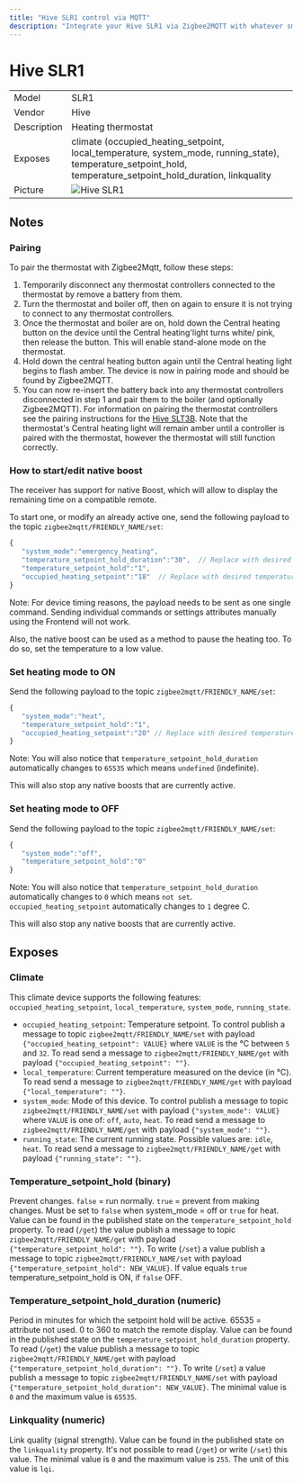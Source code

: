 ```yaml
---
title: "Hive SLR1 control via MQTT"
description: "Integrate your Hive SLR1 via Zigbee2MQTT with whatever smart home infrastructure you are using without the vendors bridge or gateway."
---
```


<!-- !!!! -->
<!-- ATTENTION: This file is auto-generated through docgen! -->
<!-- You can only edit the "## Notes"-Section. -->
<!-- !!!! -->

# Hive SLR1

|     |     |
|-----|-----|
| Model | SLR1  |
| Vendor  | Hive  |
| Description | Heating thermostat |
| Exposes | climate (occupied_heating_setpoint, local_temperature, system_mode, running_state), temperature_setpoint_hold, temperature_setpoint_hold_duration, linkquality |
| Picture | ![Hive SLR1](https://psi-4ward.github.io/zigbee2mqtt.io/images/devices/SLR1.jpg) |


## Notes

### Pairing

To pair the thermostat with Zigbee2Mqtt, follow these steps:

1. Temporarily disconnect any thermostat controllers connected to the thermostat by remove a battery from them. 
2. Turn the thermostat and boiler off, then on again to ensure it is not trying to connect to any thermostat controllers.
3. Once the thermostat and boiler are on, hold down the Central heating button on the device until the Central heating'light turns white/ pink, then release the button. This will enable stand-alone mode on the thermostat.
4. Hold down the central heating button again until the Central heating light begins to flash amber. The device is now in pairing mode and should be found by Zigbee2MQTT.
5. You can now re-insert the battery back into any thermostat controllers disconnected in step 1 and pair them to the boiler (and optionally Zigbee2MQTT). For information on pairing the thermostat controllers see the pairing instructions for the [Hive SLT3B](./SLT3.md). Note that the thermostat's Central heating light will remain amber until a controller is paired with the thermostat, however the thermostat will still function correctly.


### How to start/edit native boost
The receiver has support for native Boost, which will allow to display the remaining time on a compatible remote.

To start one, or modify an already active one, send the following payload to the topic `zigbee2mqtt/FRIENDLY_NAME/set`:

```js
{
   "system_mode":"emergency_heating",
   "temperature_setpoint_hold_duration":"30",  // Replace with desired duration in minutes. Max 360. 0 to stop
   "temperature_setpoint_hold":"1",
   "occupied_heating_setpoint":"18"  // Replace with desired temperature. Between 5 and 32 C
}
```
Note: For device timing reasons, the payload needs to be sent as one single command. Sending individual commands or settings attributes manually using the Frontend will not work.

Also, the native boost can be used as a method to pause the heating too. To do so, set the temperature to a low value.

### Set heating mode to ON
Send the following payload to the topic `zigbee2mqtt/FRIENDLY_NAME/set`:
```js
{
   "system_mode":"heat",
   "temperature_setpoint_hold":"1",
   "occupied_heating_setpoint":"20" // Replace with desired temperature. Between 5 and 32 C
}
```
Note: You will also notice that `temperature_setpoint_hold_duration` automatically changes to `65535` which means `undefined` (indefinite).

This will also stop any native boosts that are currently active.


### Set heating mode to OFF
Send the following payload to the topic `zigbee2mqtt/FRIENDLY_NAME/set`:
```js
{
   "system_mode":"off",
   "temperature_setpoint_hold":"0"
}
```
Note: You will also notice that `temperature_setpoint_hold_duration` automatically changes to `0` which means `not set`. `occupied_heating_setpoint` automatically changes to `1` degree C.

This will also stop any native boosts that are currently active.



## Exposes

### Climate 
This climate device supports the following features: `occupied_heating_setpoint`, `local_temperature`, `system_mode`, `running_state`.
- `occupied_heating_setpoint`: Temperature setpoint. To control publish a message to topic `zigbee2mqtt/FRIENDLY_NAME/set` with payload `{"occupied_heating_setpoint": VALUE}` where `VALUE` is the °C between `5` and `32`. To read send a message to `zigbee2mqtt/FRIENDLY_NAME/get` with payload `{"occupied_heating_setpoint": ""}`.
- `local_temperature`: Current temperature measured on the device (in °C). To read send a message to `zigbee2mqtt/FRIENDLY_NAME/get` with payload `{"local_temperature": ""}`.
- `system_mode`: Mode of this device. To control publish a message to topic `zigbee2mqtt/FRIENDLY_NAME/set` with payload `{"system_mode": VALUE}` where `VALUE` is one of: `off`, `auto`, `heat`. To read send a message to `zigbee2mqtt/FRIENDLY_NAME/get` with payload `{"system_mode": ""}`.
- `running_state`: The current running state. Possible values are: `idle`, `heat`. To read send a message to `zigbee2mqtt/FRIENDLY_NAME/get` with payload `{"running_state": ""}`.

### Temperature_setpoint_hold (binary)
Prevent changes. `false` = run normally. `true` = prevent from making changes. Must be set to `false` when system_mode = off or `true` for heat.
Value can be found in the published state on the `temperature_setpoint_hold` property.
To read (`/get`) the value publish a message to topic `zigbee2mqtt/FRIENDLY_NAME/get` with payload `{"temperature_setpoint_hold": ""}`.
To write (`/set`) a value publish a message to topic `zigbee2mqtt/FRIENDLY_NAME/set` with payload `{"temperature_setpoint_hold": NEW_VALUE}`.
If value equals `true` temperature_setpoint_hold is ON, if `false` OFF.

### Temperature_setpoint_hold_duration (numeric)
Period in minutes for which the setpoint hold will be active. 65535 = attribute not used. 0 to 360 to match the remote display.
Value can be found in the published state on the `temperature_setpoint_hold_duration` property.
To read (`/get`) the value publish a message to topic `zigbee2mqtt/FRIENDLY_NAME/get` with payload `{"temperature_setpoint_hold_duration": ""}`.
To write (`/set`) a value publish a message to topic `zigbee2mqtt/FRIENDLY_NAME/set` with payload `{"temperature_setpoint_hold_duration": NEW_VALUE}`.
The minimal value is `0` and the maximum value is `65535`.

### Linkquality (numeric)
Link quality (signal strength).
Value can be found in the published state on the `linkquality` property.
It's not possible to read (`/get`) or write (`/set`) this value.
The minimal value is `0` and the maximum value is `255`.
The unit of this value is `lqi`.

